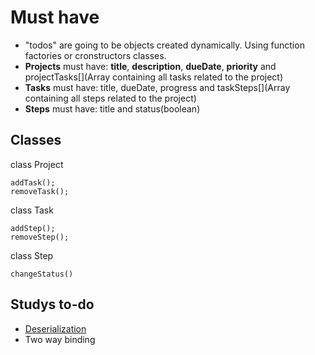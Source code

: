 # Must have

- "todos" are going to be objects created dynamically. Using function factories or cronstructors classes.
- **Projects** must have: **title**, **description**, **dueDate**, **priority** and projectTasks\[](Array containing all tasks related to the project)
- **Tasks** must have: title, dueDate, progress and taskSteps\[](Array containing all steps related to the project)
- **Steps** must have: title and status(boolean)

## Classes

class Project

```
addTask();
removeTask();
```

class Task

```
addStep();
removeStep();
```

class Step

```
changeStatus()
```

## Studys to-do

- [Deserialization](https://javascript.info/json#using-reviver)
- Two way binding
